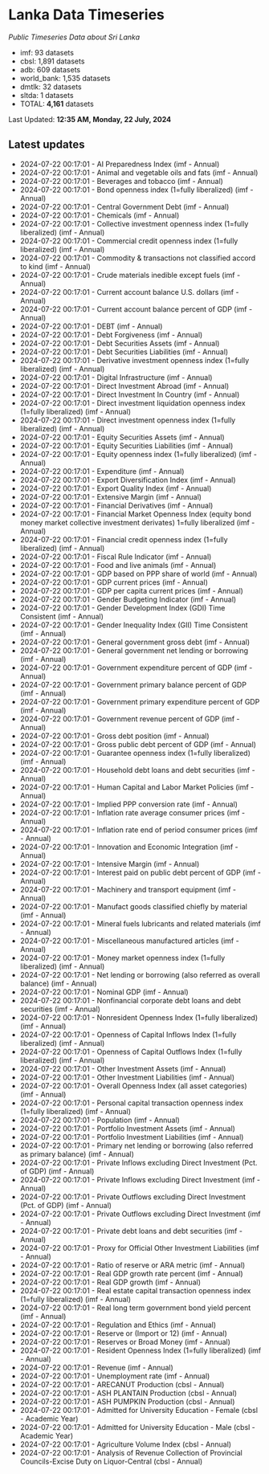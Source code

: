 # Lanka Data Timeseries
*Public Timeseries Data about Sri Lanka*

* imf: 93 datasets
* cbsl: 1,891 datasets
* adb: 609 datasets
* world_bank: 1,535 datasets
* dmtlk: 32 datasets
* sltda: 1 datasets
* TOTAL: **4,161** datasets

Last Updated: **12:35 AM, Monday, 22 July, 2024**

## Latest updates

* 2024-07-22 00:17:01 - AI Preparedness Index (imf - Annual)
* 2024-07-22 00:17:01 - Animal and vegetable oils and fats (imf - Annual)
* 2024-07-22 00:17:01 - Beverages and tobacco (imf - Annual)
* 2024-07-22 00:17:01 - Bond openness index (1=fully liberalized) (imf - Annual)
* 2024-07-22 00:17:01 - Central Government Debt (imf - Annual)
* 2024-07-22 00:17:01 - Chemicals (imf - Annual)
* 2024-07-22 00:17:01 - Collective investment openness index (1=fully liberalized) (imf - Annual)
* 2024-07-22 00:17:01 - Commercial credit openness index (1=fully liberalized) (imf - Annual)
* 2024-07-22 00:17:01 - Commodity & transactions not classified accord to kind (imf - Annual)
* 2024-07-22 00:17:01 - Crude materials inedible except fuels (imf - Annual)
* 2024-07-22 00:17:01 - Current account balance U.S. dollars (imf - Annual)
* 2024-07-22 00:17:01 - Current account balance percent of GDP (imf - Annual)
* 2024-07-22 00:17:01 - DEBT (imf - Annual)
* 2024-07-22 00:17:01 - Debt Forgiveness (imf - Annual)
* 2024-07-22 00:17:01 - Debt Securities Assets (imf - Annual)
* 2024-07-22 00:17:01 - Debt Securities Liabilities (imf - Annual)
* 2024-07-22 00:17:01 - Derivative investment openness index (1=fully liberalized) (imf - Annual)
* 2024-07-22 00:17:01 - Digital Infrastructure (imf - Annual)
* 2024-07-22 00:17:01 - Direct Investment Abroad (imf - Annual)
* 2024-07-22 00:17:01 - Direct Investment In Country (imf - Annual)
* 2024-07-22 00:17:01 - Direct investment liquidation openness index (1=fully liberalized) (imf - Annual)
* 2024-07-22 00:17:01 - Direct investment openness index (1=fully liberalized) (imf - Annual)
* 2024-07-22 00:17:01 - Equity Securities Assets (imf - Annual)
* 2024-07-22 00:17:01 - Equity Securities Liabilities (imf - Annual)
* 2024-07-22 00:17:01 - Equity openness index (1=fully liberalized) (imf - Annual)
* 2024-07-22 00:17:01 - Expenditure (imf - Annual)
* 2024-07-22 00:17:01 - Export Diversification Index (imf - Annual)
* 2024-07-22 00:17:01 - Export Quality Index (imf - Annual)
* 2024-07-22 00:17:01 - Extensive Margin (imf - Annual)
* 2024-07-22 00:17:01 - Financial Derivatives (imf - Annual)
* 2024-07-22 00:17:01 - Financial Market Openness Index (equity bond money market collective investment derivates) 1=fully liberalized (imf - Annual)
* 2024-07-22 00:17:01 - Financial credit openness index (1=fully liberalized) (imf - Annual)
* 2024-07-22 00:17:01 - Fiscal Rule Indicator (imf - Annual)
* 2024-07-22 00:17:01 - Food and live animals (imf - Annual)
* 2024-07-22 00:17:01 - GDP based on PPP share of world (imf - Annual)
* 2024-07-22 00:17:01 - GDP current prices (imf - Annual)
* 2024-07-22 00:17:01 - GDP per capita current prices (imf - Annual)
* 2024-07-22 00:17:01 - Gender Budgeting Indicator (imf - Annual)
* 2024-07-22 00:17:01 - Gender Development Index (GDI) Time Consistent (imf - Annual)
* 2024-07-22 00:17:01 - Gender Inequality Index (GII) Time Consistent (imf - Annual)
* 2024-07-22 00:17:01 - General government gross debt (imf - Annual)
* 2024-07-22 00:17:01 - General government net lending or borrowing (imf - Annual)
* 2024-07-22 00:17:01 - Government expenditure percent of GDP (imf - Annual)
* 2024-07-22 00:17:01 - Government primary balance percent of GDP (imf - Annual)
* 2024-07-22 00:17:01 - Government primary expenditure percent of GDP (imf - Annual)
* 2024-07-22 00:17:01 - Government revenue percent of GDP (imf - Annual)
* 2024-07-22 00:17:01 - Gross debt position (imf - Annual)
* 2024-07-22 00:17:01 - Gross public debt percent of GDP (imf - Annual)
* 2024-07-22 00:17:01 - Guarantee openness index (1=fully liberalized) (imf - Annual)
* 2024-07-22 00:17:01 - Household debt loans and debt securities (imf - Annual)
* 2024-07-22 00:17:01 - Human Capital and Labor Market Policies (imf - Annual)
* 2024-07-22 00:17:01 - Implied PPP conversion rate (imf - Annual)
* 2024-07-22 00:17:01 - Inflation rate average consumer prices (imf - Annual)
* 2024-07-22 00:17:01 - Inflation rate end of period consumer prices (imf - Annual)
* 2024-07-22 00:17:01 - Innovation and Economic Integration (imf - Annual)
* 2024-07-22 00:17:01 - Intensive Margin (imf - Annual)
* 2024-07-22 00:17:01 - Interest paid on public debt percent of GDP (imf - Annual)
* 2024-07-22 00:17:01 - Machinery and transport equipment (imf - Annual)
* 2024-07-22 00:17:01 - Manufact goods classified chiefly by material (imf - Annual)
* 2024-07-22 00:17:01 - Mineral fuels lubricants and related materials (imf - Annual)
* 2024-07-22 00:17:01 - Miscellaneous manufactured articles (imf - Annual)
* 2024-07-22 00:17:01 - Money market openness index (1=fully liberalized) (imf - Annual)
* 2024-07-22 00:17:01 - Net lending or borrowing (also referred as overall balance) (imf - Annual)
* 2024-07-22 00:17:01 - Nominal GDP (imf - Annual)
* 2024-07-22 00:17:01 - Nonfinancial corporate debt loans and debt securities (imf - Annual)
* 2024-07-22 00:17:01 - Nonresident Openness Index (1=fully liberalized) (imf - Annual)
* 2024-07-22 00:17:01 - Openness of Capital Inflows Index (1=fully liberalized) (imf - Annual)
* 2024-07-22 00:17:01 - Openness of Capital Outflows Index (1=fully liberalized) (imf - Annual)
* 2024-07-22 00:17:01 - Other Investment Assets (imf - Annual)
* 2024-07-22 00:17:01 - Other Investment Liabilities (imf - Annual)
* 2024-07-22 00:17:01 - Overall Openness Index (all asset categories) (imf - Annual)
* 2024-07-22 00:17:01 - Personal capital transaction openness index (1=fully liberalized) (imf - Annual)
* 2024-07-22 00:17:01 - Population (imf - Annual)
* 2024-07-22 00:17:01 - Portfolio Investment Assets (imf - Annual)
* 2024-07-22 00:17:01 - Portfolio Investment Liabilities (imf - Annual)
* 2024-07-22 00:17:01 - Primary net lending or borrowing (also referred as primary balance) (imf - Annual)
* 2024-07-22 00:17:01 - Private Inflows excluding Direct Investment (Pct. of GDP) (imf - Annual)
* 2024-07-22 00:17:01 - Private Inflows excluding Direct Investment (imf - Annual)
* 2024-07-22 00:17:01 - Private Outflows excluding Direct Investment (Pct. of GDP) (imf - Annual)
* 2024-07-22 00:17:01 - Private Outflows excluding Direct Investment (imf - Annual)
* 2024-07-22 00:17:01 - Private debt loans and debt securities (imf - Annual)
* 2024-07-22 00:17:01 - Proxy for Official Other Investment Liabilities (imf - Annual)
* 2024-07-22 00:17:01 - Ratio of reserve or ARA metric (imf - Annual)
* 2024-07-22 00:17:01 - Real GDP growth rate percent (imf - Annual)
* 2024-07-22 00:17:01 - Real GDP growth (imf - Annual)
* 2024-07-22 00:17:01 - Real estate capital transaction openness index (1=fully liberalized) (imf - Annual)
* 2024-07-22 00:17:01 - Real long term government bond yield percent (imf - Annual)
* 2024-07-22 00:17:01 - Regulation and Ethics (imf - Annual)
* 2024-07-22 00:17:01 - Reserve or (Import or 12) (imf - Annual)
* 2024-07-22 00:17:01 - Reserves or Broad Money (imf - Annual)
* 2024-07-22 00:17:01 - Resident Openness Index (1=fully liberalized) (imf - Annual)
* 2024-07-22 00:17:01 - Revenue (imf - Annual)
* 2024-07-22 00:17:01 - Unemployment rate (imf - Annual)
* 2024-07-22 00:17:01 - ARECANUT Production (cbsl - Annual)
* 2024-07-22 00:17:01 - ASH PLANTAIN Production (cbsl - Annual)
* 2024-07-22 00:17:01 - ASH PUMPKIN Production (cbsl - Annual)
* 2024-07-22 00:17:01 - Admitted for University Education - Female (cbsl - Academic Year)
* 2024-07-22 00:17:01 - Admitted for University Education - Male (cbsl - Academic Year)
* 2024-07-22 00:17:01 - Agriculture Volume Index (cbsl - Annual)
* 2024-07-22 00:17:01 - Analysis of Revenue Collection of Provincial Councils-Excise Duty on Liquor-Central (cbsl - Annual)